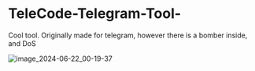 # TeleCode-Telegram-Tool-
Cool tool. Originally made for telegram, however there is a bomber inside, and DoS


![image_2024-06-22_00-19-37](https://github.com/Felix0x0Fox/TeleCode-Telegram-Tool-/assets/157315232/ea23db6b-1900-4e85-81d3-e937b3a305b7)
